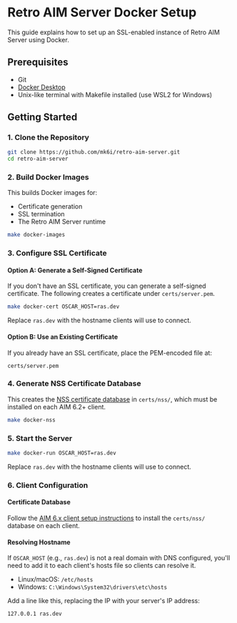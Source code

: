 # Retro AIM Server Docker Setup

This guide explains how to set up an SSL-enabled instance of Retro AIM Server using Docker.

## Prerequisites

- Git
- [Docker Desktop](https://docs.docker.com/get-started/get-docker/)
- Unix-like terminal with Makefile installed (use WSL2 for Windows)

## Getting Started

### 1. Clone the Repository

```bash
git clone https://github.com/mk6i/retro-aim-server.git
cd retro-aim-server
```

### 2. Build Docker Images

This builds Docker images for:

- Certificate generation
- SSL termination
- The Retro AIM Server runtime

```bash
make docker-images
```

### 3. Configure SSL Certificate

#### Option A: Generate a Self-Signed Certificate

If you don't have an SSL certificate, you can generate a self-signed certificate. The following creates a certificate
under `certs/server.pem`.

```bash
make docker-cert OSCAR_HOST=ras.dev
```

Replace `ras.dev` with the hostname clients will use to connect.

#### Option B: Use an Existing Certificate

If you already have an SSL certificate, place the PEM-encoded file at:

```
certs/server.pem
```

### 4. Generate NSS Certificate Database

This creates the [NSS certificate database](https://developer.mozilla.org/en-US/docs/Mozilla/Projects/NSS) in
`certs/nss/`, which must be installed on each AIM 6.2+ client.

```bash
make docker-nss
```

### 5. Start the Server

```bash
make docker-run OSCAR_HOST=ras.dev
```

Replace `ras.dev` with the hostname clients will use to connect.

### 6. Client Configuration

#### Certificate Database

Follow the [AIM 6.x client setup instructions](AIM6.md#aim-6265312-setup) to install the `certs/nss/` database on each
client.

#### Resolving Hostname

If `OSCAR_HOST` (e.g., `ras.dev`) is not a real domain with DNS configured, you'll need to add it to each client's hosts
file so clients can resolve it.

- Linux/macOS: `/etc/hosts`
- Windows: `C:\Windows\System32\drivers\etc\hosts`

Add a line like this, replacing the IP with your server's IP address:

```
127.0.0.1 ras.dev
```
